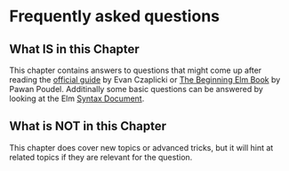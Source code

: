 # Frequently asked questions

## What IS in this Chapter

This chapter contains answers to questions that might come up after reading the [official guide](https://guide.elm-lang.org/) by Evan Czaplicki or [The Beginning Elm Book](https://elmprogramming.com/) by Pawan Poudel. Additinally some basic questions can be answered by looking at the Elm [Syntax Document](https://elm-lang.org/docs/syntax).

## What is NOT in this Chapter

This chapter does cover new topics or advanced tricks, but it will hint at related topics if they are relevant for the question.




